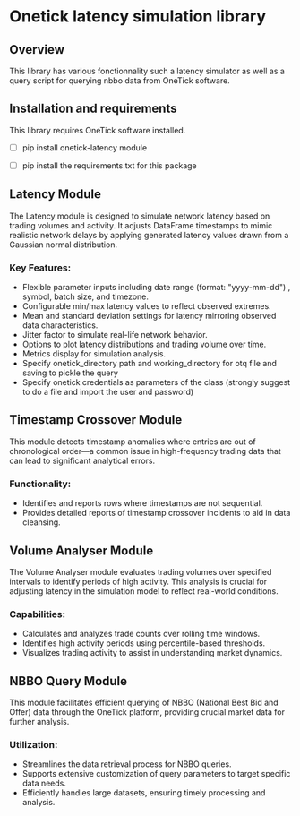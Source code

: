 # Onetick latency simulation library

## Overview

This library has various fonctionnality such a latency simulator as well as a query script for querying nbbo data from 
OneTick software. 

## Installation and requirements

This library requires OneTick software installed.

- [ ] pip install onetick-latency module
- [ ] pip install the requirements.txt for this package


## Latency Module
The Latency module is designed to simulate network latency based on trading volumes and activity. It adjusts DataFrame timestamps to mimic realistic network delays by applying generated latency values drawn from a Gaussian normal distribution.

### Key Features:

- Flexible parameter inputs including date range (format: "yyyy-mm-dd") , symbol, batch size, and timezone.
- Configurable min/max latency values to reflect observed extremes.
- Mean and standard deviation settings for latency mirroring observed data characteristics.
- Jitter factor to simulate real-life network behavior.
- Options to plot latency distributions and trading volume over time.
- Metrics display for simulation analysis.
- Specify onetick_directory path and working_directory for otq file and saving to pickle the query
- Specify onetick credentials as parameters of the class (strongly suggest to do a file and import the user and password)

## Timestamp Crossover Module
This module detects timestamp anomalies where entries are out of chronological order—a common issue in high-frequency trading data that can lead to significant analytical errors.

### Functionality:

- Identifies and reports rows where timestamps are not sequential.
- Provides detailed reports of timestamp crossover incidents to aid in data cleansing.

## Volume Analyser Module
The Volume Analyser module evaluates trading volumes over specified intervals to identify periods of high activity. This analysis is crucial for adjusting latency in the simulation model to reflect real-world conditions.

### Capabilities:

- Calculates and analyzes trade counts over rolling time windows.
- Identifies high activity periods using percentile-based thresholds.
- Visualizes trading activity to assist in understanding market dynamics.


## NBBO Query Module
This module facilitates efficient querying of NBBO (National Best Bid and Offer) data through the OneTick platform, providing crucial market data for further analysis.

### Utilization:

- Streamlines the data retrieval process for NBBO queries.
- Supports extensive customization of query parameters to target specific data needs.
- Efficiently handles large datasets, ensuring timely processing and analysis.




